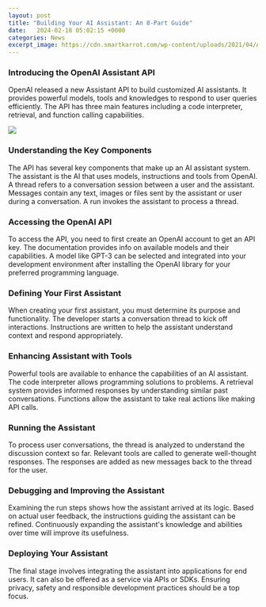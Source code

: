 ```yaml
---
layout: post
title: "Building Your AI Assistant: An 8-Part Guide"
date:   2024-02-18 05:02:15 +0000
categories: News
excerpt_image: https://cdn.smartkarrot.com/wp-content/uploads/2021/04/AI-Virtual-Assistants.png
---
```

### Introducing the OpenAI Assistant API
OpenAI released a new Assistant API to build customized AI assistants. It provides powerful models, tools and knowledges to respond to user queries efficiently. The API has three main features including a code interpreter, retrieval, and function calling capabilities.

![](https://cdn.smartkarrot.com/wp-content/uploads/2021/04/AI-Virtual-Assistants.png)
### Understanding the Key Components
The API has several key components that make up an AI assistant system. The assistant is the AI that uses models, instructions and tools from OpenAI. A thread refers to a conversation session between a user and the assistant. Messages contain any text, images or files sent by the assistant or user during a conversation. A run invokes the assistant to process a thread.
### Accessing the OpenAI API  
To access the API, you need to first create an OpenAI account to get an API key. The documentation provides info on available models and their capabilities. A model like GPT-3 can be selected and integrated into your development environment after installing the OpenAI library for your preferred programming language.
### Defining Your First Assistant   
When creating your first assistant, you must determine its purpose and functionality. The developer starts a conversation thread to kick off interactions. Instructions are written to help the assistant understand context and respond appropriately.
### Enhancing Assistant with Tools
Powerful tools are available to enhance the capabilities of an AI assistant. The code interpreter allows programming solutions to problems. A retrieval system provides informed responses by understanding similar past conversations. Functions allow the assistant to take real actions like making API calls.
### Running the Assistant
To process user conversations, the thread is analyzed to understand the discussion context so far. Relevant tools are called to generate well-thought responses. The responses are added as new messages back to the thread for the user.
### Debugging and Improving the Assistant
Examining the run steps shows how the assistant arrived at its logic. Based on actual user feedback, the instructions guiding the assistant can be refined. Continuously expanding the assistant's knowledge and abilities over time will improve its usefulness. 
### Deploying Your Assistant
The final stage involves integrating the assistant into applications for end users. It can also be offered as a service via APIs or SDKs. Ensuring privacy, safety and responsible development practices should be a top focus.
